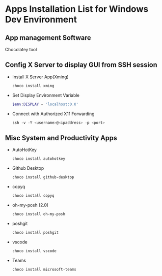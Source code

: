 # Apps Installation List for Windows Dev Environment

## App management Software

Chocolatey tool

## Config X Server to display GUI from SSH session

- Install X Server App(Xming)

  ```ps1
  choco install xming
  ```

- Set Display Environment Variable
  
  ```ps1
  $env:DISPLAY = 'localhost:0.0'
  ```

- Connect with Authorized X11 Forwarding

  ```ps1
  ssh -v -Y <username>@<ipaddress> -p <port>
  ```

## Misc System and Productivity Apps

- AutoHotKey
  
  ```ps1
  choco install autohotkey
  ```

- Github Desktop
  
  ```ps1
  choco install github-desktop
  ```
  
- copyq
  
  ```ps1
  choco install copyq
  ```

- oh-my-posh (2.0)
  
  ```ps1
  choco install oh-my-posh
  ```

- poshgit
  
  ```ps1
  choco install poshgit
  ```

- vscode

  ```ps1
  choco install vscode
  ```

- Teams
  
  ```ps1
  choco install microsoft-teams
  ```
